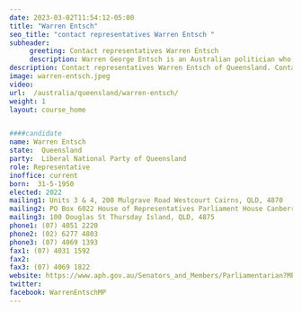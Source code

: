 ```yaml
---
date: 2023-03-02T11:54:12-05:00
title: "Warren Entsch"
seo_title: "contact representatives Warren Entsch "
subheader:
     greeting: Contact representatives Warren Entsch
     description: Warren George Entsch is an Australian politician who has been a member of the House of Representatives from 1996 to 2007 and since 2010, representing the Division of Leichhardt. He is a member of the Liberal National Party of Queensland, and sits with the Liberal Party in federal parliament.
description: Contact representatives Warren Entsch of Queensland. Contact information for Warren Entsch includes email address, phone number, and mailing address.
image: warren-entsch.jpeg
video:
url:  /australia/queensland/warren-entsch/
weight: 1
layout: course_home


####candidate
name: Warren Entsch
state:	Queensland
party:	Liberal National Party of Queensland
role: Representative
inoffice: current
born:  31-5-1950
elected: 2022
mailing1: Units 3 & 4, 200 Mulgrave Road Westcourt Cairns, QLD, 4870
mailing2: PO Box 6022 House of Representatives Parliament House Canberra ACT 2600
mailing3: 100 Douglas St Thursday Island, QLD, 4875
phone1:	(07) 4051 2220
phone2: (02) 6277 4803
phone3: (07) 4069 1393
fax1: (07) 4031 1592
fax2:
fax3: (07) 4069 1822
website: https://www.aph.gov.au/Senators_and_Members/Parliamentarian?MPID=7K6
twitter:
facebook: WarrenEntschMP
---
```

